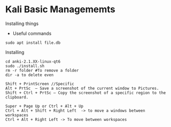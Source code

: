 # Kali Basic Managememts


Installing things

- Useful commands



```Commands
sudo apt install file.db

```


Installing 
```tar xaf Downloads/anki-2.1.XX-linux-qt6.tar.zst
cd anki-2.1.XX-linux-qt6
sudo ./install.sh
rm -r folder #To remove a folder
dir -a to delete even 
```


```Shortcuts
Shift + PrintScreen //Specific 
Alt + PrtSc  – Save a screenshot of the current window to Pictures.
Shift + Ctrl + PrtSc – Copy the screenshot of a specific region to the clipboard.

Super + Page Up or Ctrl + Alt + Up
Ctrl + Alt + Shift + Right Left  -> to move a windows between workspaces
Ctrl + Alt + Right Left -> To move between workspaces
```


